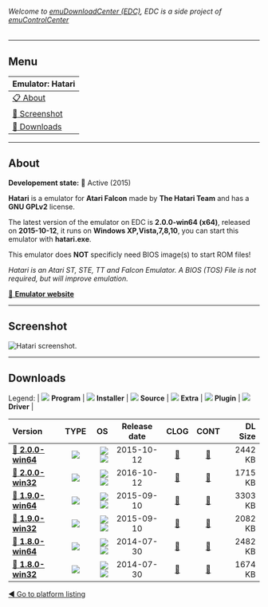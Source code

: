 ###### Welcome to [emuDownloadCenter (EDC)](https://github.com/PhoenixInteractiveNL/emuDownloadCenter/wiki/), EDC is a side project of [emuControlCenter](https://github.com/PhoenixInteractiveNL/emuControlCenter/wiki/)
***
## Menu
| **Emulator: Hatari** |
|:---------|
| [:clipboard: About](#about) |
| [:sunrise: Screenshot](#screenshot) |
| [:floppy_disk: Downloads](#downloads) |
***
## About
**Developement state:** :large_blue_circle: Active (2015)

**Hatari** is a emulator for **Atari Falcon** made by **The Hatari Team** and has a **GNU GPLv2** license.

The latest version of the emulator on EDC is **2.0.0-win64 (x64)**, released on **2015-10-12**, it runs on **Windows XP,Vista,7,8,10**, you can start this emulator with **hatari.exe**.

This emulator does **NOT** specificly need BIOS image(s) to start ROM files!

_Hatari is an Atari ST, STE, TT and Falcon Emulator. A BIOS (TOS) File is not required, but will improve emulation._

[:link: **Emulator website**](http://hatari.tuxfamily.org/)
***
## Screenshot
![](https://raw.githubusercontent.com/PhoenixInteractiveNL/emuDownloadCenter/master/hooks/hatari/emulator_screen_01.jpg "Hatari screenshot.")
***
## Downloads
Legend:
| ![](https://raw.githubusercontent.com/wiki/PhoenixInteractiveNL/emuDownloadCenter/images_misc/icon_program_24.png) **Program** | 
![](https://raw.githubusercontent.com/wiki/PhoenixInteractiveNL/emuDownloadCenter/images_misc/icon_installer_24.png) **Installer** | 
![](https://raw.githubusercontent.com/wiki/PhoenixInteractiveNL/emuDownloadCenter/images_misc/icon_source_code_24.png) **Source** | 
![](https://raw.githubusercontent.com/wiki/PhoenixInteractiveNL/emuDownloadCenter/images_misc/icon_extra_24.png) **Extra** | 
![](https://raw.githubusercontent.com/wiki/PhoenixInteractiveNL/emuDownloadCenter/images_misc/icon_plugin_24.png) **Plugin** | 
![](https://raw.githubusercontent.com/wiki/PhoenixInteractiveNL/emuDownloadCenter/images_misc/icon_driver_24.png) **Driver** | 
 
| Version | TYPE | OS | Release date | CLOG | CONT | DL Size |
|:--------|:----:|---:|:------------:|:----:|:----:|--------:|
| [:floppy_disk: **2.0.0-win64**](https://github.com/PhoenixInteractiveNL/edc-repo0003/raw/master/hatari/2.0.0-win64.7z) | ![](https://raw.githubusercontent.com/wiki/PhoenixInteractiveNL/emuDownloadCenter/images_misc/icon_program_24.png) | ![](https://raw.githubusercontent.com/wiki/PhoenixInteractiveNL/emuDownloadCenter/images_misc/logo_windows_24.png)![](https://raw.githubusercontent.com/wiki/PhoenixInteractiveNL/emuDownloadCenter/images_misc/icon_64-bit_24.png) | 2015-10-12 | [:page_facing_up:](https://github.com/PhoenixInteractiveNL/edc-repo0003/blob/master/hatari/2.0.0-win64_changelog.txt) | [:mag_right:](https://github.com/PhoenixInteractiveNL/edc-repo0003/blob/master/hatari/2.0.0-win64_contents.txt) | 2442 KB |
| [:floppy_disk: **2.0.0-win32**](https://github.com/PhoenixInteractiveNL/edc-repo0003/raw/master/hatari/2.0.0-win32.7z) | ![](https://raw.githubusercontent.com/wiki/PhoenixInteractiveNL/emuDownloadCenter/images_misc/icon_program_24.png) | ![](https://raw.githubusercontent.com/wiki/PhoenixInteractiveNL/emuDownloadCenter/images_misc/logo_windows_24.png)![](https://raw.githubusercontent.com/wiki/PhoenixInteractiveNL/emuDownloadCenter/images_misc/icon_32-bit_24.png) | 2016-10-12 | [:page_facing_up:](https://github.com/PhoenixInteractiveNL/edc-repo0003/blob/master/hatari/2.0.0-win32_changelog.txt) | [:mag_right:](https://github.com/PhoenixInteractiveNL/edc-repo0003/blob/master/hatari/2.0.0-win32_contents.txt) | 1715 KB |
| [:floppy_disk: **1.9.0-win64**](https://github.com/PhoenixInteractiveNL/edc-repo0003/raw/master/hatari/1.9.0-win64.7z) | ![](https://raw.githubusercontent.com/wiki/PhoenixInteractiveNL/emuDownloadCenter/images_misc/icon_program_24.png) | ![](https://raw.githubusercontent.com/wiki/PhoenixInteractiveNL/emuDownloadCenter/images_misc/logo_windows_24.png)![](https://raw.githubusercontent.com/wiki/PhoenixInteractiveNL/emuDownloadCenter/images_misc/icon_64-bit_24.png) | 2015-09-10 | [:page_facing_up:](https://github.com/PhoenixInteractiveNL/edc-repo0003/blob/master/hatari/1.9.0-win64_changelog.txt) | [:mag_right:](https://github.com/PhoenixInteractiveNL/edc-repo0003/blob/master/hatari/1.9.0-win64_contents.txt) | 3303 KB |
| [:floppy_disk: **1.9.0-win32**](https://github.com/PhoenixInteractiveNL/edc-repo0003/raw/master/hatari/1.9.0-win32.7z) | ![](https://raw.githubusercontent.com/wiki/PhoenixInteractiveNL/emuDownloadCenter/images_misc/icon_program_24.png) | ![](https://raw.githubusercontent.com/wiki/PhoenixInteractiveNL/emuDownloadCenter/images_misc/logo_windows_24.png)![](https://raw.githubusercontent.com/wiki/PhoenixInteractiveNL/emuDownloadCenter/images_misc/icon_32-bit_24.png) | 2015-09-10 | [:page_facing_up:](https://github.com/PhoenixInteractiveNL/edc-repo0003/blob/master/hatari/1.9.0-win32_changelog.txt) | [:mag_right:](https://github.com/PhoenixInteractiveNL/edc-repo0003/blob/master/hatari/1.9.0-win32_contents.txt) | 2082 KB |
| [:floppy_disk: **1.8.0-win64**](https://github.com/PhoenixInteractiveNL/edc-repo0003/raw/master/hatari/1.8.0-win64.7z) | ![](https://raw.githubusercontent.com/wiki/PhoenixInteractiveNL/emuDownloadCenter/images_misc/icon_program_24.png) | ![](https://raw.githubusercontent.com/wiki/PhoenixInteractiveNL/emuDownloadCenter/images_misc/logo_windows_24.png)![](https://raw.githubusercontent.com/wiki/PhoenixInteractiveNL/emuDownloadCenter/images_misc/icon_64-bit_24.png) | 2014-07-30 | [:page_facing_up:](https://github.com/PhoenixInteractiveNL/edc-repo0003/blob/master/hatari/1.8.0-win64_changelog.txt) | [:mag_right:](https://github.com/PhoenixInteractiveNL/edc-repo0003/blob/master/hatari/1.8.0-win64_contents.txt) | 2482 KB |
| [:floppy_disk: **1.8.0-win32**](https://github.com/PhoenixInteractiveNL/edc-repo0003/raw/master/hatari/1.8.0-win32.7z) | ![](https://raw.githubusercontent.com/wiki/PhoenixInteractiveNL/emuDownloadCenter/images_misc/icon_program_24.png) | ![](https://raw.githubusercontent.com/wiki/PhoenixInteractiveNL/emuDownloadCenter/images_misc/logo_windows_24.png)![](https://raw.githubusercontent.com/wiki/PhoenixInteractiveNL/emuDownloadCenter/images_misc/icon_32-bit_24.png) | 2014-07-30 | [:page_facing_up:](https://github.com/PhoenixInteractiveNL/edc-repo0003/blob/master/hatari/1.8.0-win32_changelog.txt) | [:mag_right:](https://github.com/PhoenixInteractiveNL/edc-repo0003/blob/master/hatari/1.8.0-win32_contents.txt) | 1674 KB |

[:arrow_backward: Go to platform listing](https://github.com/PhoenixInteractiveNL/emuDownloadCenter/wiki/EDC-Platform-List)

